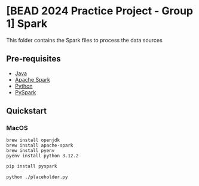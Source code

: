 # [BEAD 2024 Practice Project - Group 1] Spark

This folder contains the Spark files to process the data sources

## Pre-requisites

-   [Java](https://www.microsoft.com/openjdk)
-   [Apache Spark](https://spark.apache.org/docs/latest/index.html)
-   [Python](https://www.python.org/)
-   [PySpark](https://spark.apache.org/docs/latest/api/python/index.html)

## Quickstart

### MacOS

```
brew install openjdk
brew install apache-spark
brew install pyenv
pyenv install python 3.12.2
```

```bash
pip install pyspark
```

```bash
python ./placeholder.py
```
